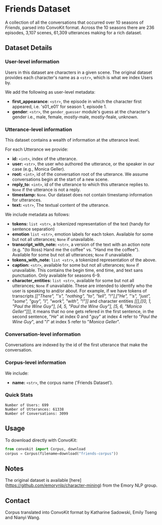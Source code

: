 # Friends Dataset

A collection of all the conversations that occurred over 10 seasons of <i>Friends</i>, parsed into ConvoKit format. Across the 10 seasons there are 236 episodes, 3,107 scenes, 61,309 utterances making for a rich dataset.

## Dataset Details

### User-level information

Users in this dataset are characters in a given scene. The original dataset provides each character's name as a `<str>`, which is what we index Users by. 

We add the following as user-level metadata:

- <b>first_appearance</b>: `<str>`, the episode in which the character first appeared, i.e. 's01_e01' for season 1, episode 1.
- <b>gender</b>: `<str>`, the `gender_guesser` module's guess at the character's gender i.e., male, female, mostly-male, mostly-feale, unknown.

### Utterance-level information

This dataset contains a wealth of information at the utterance level.

For each Utterance we provide:

- **id:** `<int>`, index of the utterance.
- **user:** `<str>`, the user who authored the utterance, or the speaker in our case (e.g., Monica Geller).
- **root:** `<int>`, id of the conversation root of the utterance. We assume  conversations begin at the start of a new scene.
- **reply_to:** `<int>`, id of the utterance to which this utterance replies to. `None` if the utterance is not a reply.
- **timestamp:** `None`. Our dataset does not contain timestamp information for utterances.
- **text:** `<str>`, The textual content of the utterance.

We include metadata as follows:

- **tokens:** `list <str>`, a tokenized representation of the text (handy for sentence separation)
- **emotion** `list <str>`, emotion labels for each token. Available for some but not all utterances; `None` if unavailable.
- **transcript_with_note:** `<str>`, a version of the text with an action note (e.g. "(to Ross) Hand me the coffee" vs. "Hand me the coffee"). Available for some but not all utterances; `None` if unavailable.
- **tokens_with_note:** `list <str>`, a tokenized representation of the above.
- **caption:** `<str>`, available for some but not all utterances; `None` if unavailable. This contains the begin time, end time, and text sans punctuation. Only available for seasons 6-9.
- **character_entities:** `list <str>`, available for some but not all utterances; `None` if unavailable. These are intended to identify who the user is speaking to and/or about. For example, if we have tokens of transcripts _[["There", "'s", "nothing", "to", "tell", "!"],["He", "'s", "just", "some", "guy", "I", "work", "with", "!"]]_ and character entities _[[],[[0, 1, "Paul the Wine Guy"], [4, 5, "Paul the Wine Guy"], [5, 6, "Monica Geller"]]]_, it means that no one gets refered in the first sentence, in the second sentence, "_He_" at index 0 and "_guy_" at index 4 refer to "_Paul the Wine Guy_", and "_I_" at index 5 refer to "_Monica Geller_".

### Conversation-level information

Conversations are indexed by the id of the first utterance that make the conversation.

### Corpus-level information

We include:

- **name:** `<str>`, the corpus name ('Friends Dataset').

### Quick Stats

```
Number of Users: 699
Number of Utterances: 61338
Number of Conversations: 3099
```

## Usage

To download directly with ConvoKit:

```python
from convokit import Corpus, download
corpus = Corpus(filename=download("friends-corpus"))
```

## Notes

The original dataset is available [here] (https://github.com/emorynlp/character-mining) from the Emory NLP group.

## Contact

Corpus translated into ConvoKit format by Katharine Sadowski, Emily Tseng and Nianyi Wang.
